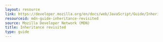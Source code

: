 ```yaml
---
layout: resource
link: https://developer.mozilla.org/en/docs/web/JavaScript/Guide/Inheritance_Revisited
resourceid: mdn-guide-inheritance-revisited
source: Mozilla Developer Network (MDN)
title: Inheritance revisited
type: guide
---
```


